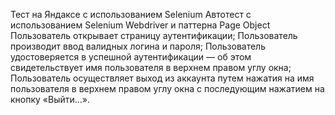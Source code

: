 
Тест на Яндаксе с использованием Selenium
Автотест с использованием Selenium Webdriver и паттерна Page Object
Пользователь открывает страницу аутентификации;
Пользователь производит ввод валидных логина и пароля;
Пользователь удостоверяется в успешной аутентификации — об этом свидетельствует имя пользователя в верхнем правом углу окна;
Пользователь осуществляет выход из аккаунта путем нажатия на имя пользователя в верхнем правом углу окна с последующим нажатием на кнопку «Выйти…».
